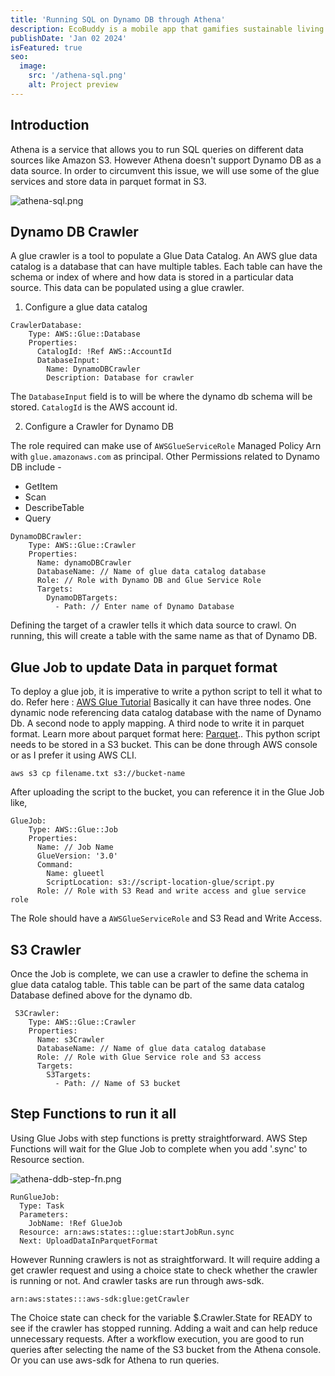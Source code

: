 ```yaml
---
title: 'Running SQL on Dynamo DB through Athena'
description: EcoBuddy is a mobile app that gamifies sustainable living. Users can set eco-friendly goals, track their carbon footprint, and earn virtual rewards for adopting environmentally conscious habits.
publishDate: 'Jan 02 2024'
isFeatured: true
seo:
  image:
    src: '/athena-sql.png'
    alt: Project preview
---
```


## Introduction
Athena is a service that allows you to run SQL queries on different data sources like Amazon S3. However Athena doesn't support Dynamo DB as a data source. In order to circumvent this issue, we will use some of the glue services and store data in parquet format in S3.

![athena-sql.png](/athena-sql.png)

## Dynamo DB Crawler
A glue crawler is a tool to populate a Glue Data Catalog. An AWS glue data catalog is a database that can have multiple tables. Each table can have the schema or index of where and how data is stored in a particular data source. This data can be populated using a glue crawler.

1. Configure a glue data catalog

```
CrawlerDatabase:
    Type: AWS::Glue::Database
    Properties:
      CatalogId: !Ref AWS::AccountId
      DatabaseInput:
        Name: DynamoDBCrawler
        Description: Database for crawler
```

The `DatabaseInput` field is to will be where the dynamo db schema will be stored. `CatalogId` is the AWS account id.

2. Configure a Crawler for Dynamo DB

The role required can make use of `AWSGlueServiceRole` Managed Policy Arn with `glue.amazonaws.com` as principal. Other Permissions related to Dynamo DB include -
* GetItem
* Scan
* DescribeTable
* Query

```
DynamoDBCrawler:
    Type: AWS::Glue::Crawler
    Properties:
      Name: dynamoDBCrawler
      DatabaseName: // Name of glue data catalog database
      Role: // Role with Dynamo DB and Glue Service Role
      Targets:
        DynamoDBTargets:
          - Path: // Enter name of Dynamo Database
```

Defining the target of a crawler tells it which data source to crawl. On running, this will create a table with the same name as that of Dynamo DB.

## Glue Job to update Data in parquet format

To deploy a glue job, it is imperative to write a python script to tell it what to do. Refer here : [AWS Glue Tutorial](https://docs.aws.amazon.com/glue/latest/dg/aws-glue-programming-intro-tutorial.html)
Basically it can have three nodes. One dynamic node referencing data catalog database with the name of Dynamo Db. A second node to apply mapping. A third node to write it in parquet format. Learn more about parquet format here: [Parquet](https://www.snowflake.com/guides/what-parquet#:~:text=Parquet%20is%20an%20open%20source,wide%20variety%20of%20encoding%20types)..
This python script needs to be stored in a S3 bucket. This can be done through AWS console or as I prefer it using AWS CLI.

```
aws s3 cp filename.txt s3://bucket-name
```

After uploading the script to the bucket, you can reference it in the Glue Job like,

```
GlueJob:
    Type: AWS::Glue::Job
    Properties:
      Name: // Job Name
      GlueVersion: '3.0'
      Command:
        Name: glueetl
        ScriptLocation: s3://script-location-glue/script.py
      Role: // Role with S3 Read and write access and glue service role
```
The Role should have a `AWSGlueServiceRole` and S3 Read and Write Access.

## S3 Crawler
Once the Job is complete, we can use a crawler to define the schema in glue data catalog table. This table can be part of the same data catalog Database defined above for the dynamo db.

```
 S3Crawler:
    Type: AWS::Glue::Crawler
    Properties:
      Name: s3Crawler
      DatabaseName: // Name of glue data catalog database
      Role: // Role with Glue Service role and S3 access
      Targets:
        S3Targets:
          - Path: // Name of S3 bucket
```

## Step Functions to run it all

Using Glue Jobs with step functions is pretty straightforward. AWS Step Functions will wait for the Glue Job to complete when you add '.sync' to Resource section.

![athena-ddb-step-fn.png](/athena-ddb-step-fn.png)

```
RunGlueJob:
  Type: Task
  Parameters:
    JobName: !Ref GlueJob
  Resource: arn:aws:states:::glue:startJobRun.sync
  Next: UploadDataInParquetFormat
```

However Running crawlers is not as straightforward. It will require adding a get crawler request and using a choice state to check whether the crawler is running or not. And crawler tasks are run through aws-sdk.

```
arn:aws:states:::aws-sdk:glue:getCrawler
```

The Choice state can check for the variable $.Crawler.State for READY to see if the crawler has stopped running. Adding a wait and can help reduce unnecessary requests.
After a workflow execution, you are good to run queries after selecting the name of the S3 bucket from the Athena console. Or you can use aws-sdk for Athena to run queries.
